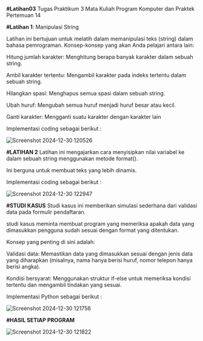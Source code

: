 **#Latihan03**
Tugas Praktikum 3 Mata Kuliah Program Komputer dan Praktek Pertemuan 14

**#Latihan 1**: Manipulasi String

Latihan ini bertujuan untuk melatih dalam memanipulasi teks (string) dalam bahasa pemrograman. Konsep-konsep yang akan Anda pelajari antara lain:

Hitung jumlah karakter: Menghitung berapa banyak karakter dalam sebuah string.

Ambil karakter tertentu: Mengambil karakter pada indeks tertentu dalam sebuah string.

Hilangkan spasi: Menghapus semua spasi dalam sebuah string.

Ubah huruf: Mengubah semua huruf menjadi huruf besar atau kecil.

Ganti karakter: Mengganti suatu karakter dengan karakter lain

Implementasi coding sebagai berikut :

![Screenshot 2024-12-30 120526](https://github.com/user-attachments/assets/bc0e1d9b-c6d2-4dc0-bd11-16e549329459)

**#LATIHAN 2**
Latihan ini mengajarkan cara menyisipkan nilai variabel ke dalam sebuah string menggunakan metode format().

Ini berguna untuk membuat teks yang lebih dinamis.

Implementasi coding sebagai berikut :

![Screenshot 2024-12-30 122947](https://github.com/user-attachments/assets/f06cf796-9e11-43d2-ab1d-7a78fe484fdc)


**#STUDI KASUS**
Studi kasus ini memberikan simulasi sederhana dari validasi data pada formulir pendaftaran.

studi kasus meminta membuat program yang memeriksa apakah data yang dimasukkan pengguna sudah sesuai dengan format yang ditentukan.

Konsep yang penting di sini adalah:

Validasi data: Memastikan data yang dimasukkan sesuai dengan jenis data yang diharapkan (misalnya, nama hanya berisi huruf, nomor telepon hanya berisi angka).

Kondisi bersyarat: Menggunakan struktur if-else untuk memeriksa kondisi tertentu dan mengambil tindakan yang sesuai.

Implementasi Python sebagai berikut :

![Screenshot 2024-12-30 121756](https://github.com/user-attachments/assets/1e12f408-f8c6-4073-98bf-6417ec4d6490)


**#HASIL SETIAP PROGRAM**

![Screenshot 2024-12-30 121822](https://github.com/user-attachments/assets/e736224f-1aca-474b-9f8d-89009dbab55a)



